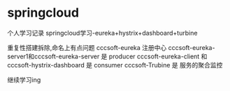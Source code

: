 # springcloud
个人学习记录
springcloud学习-eureka+hystrix+dashboard+turbine

重复性搭建拆除,命名上有点问题
cccsoft-eureka 注册中心
cccsoft-eureka-server1和cccsoft-eureka-server 是 producer
cccsoft-eureka-client 和 cccsoft-hystrix-dashboard 是 consumer
cccsoft-Trubine 是 服务的聚合监控

继续学习ing
